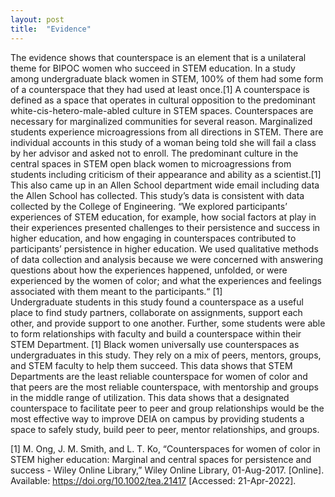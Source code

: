 ```yaml
---
layout: post
title:  "Evidence"
---
```

The evidence shows that counterspace is an element that is a unilateral theme for BIPOC women who succeed in STEM education.  In a study among undergraduate black women in STEM, 100% of them had some form of a counterspace that they had used at least once.[1] A counterspace is defined as a space that operates in cultural opposition to the predominant white-cis-hetero-male-abled culture in STEM spaces.  Counterspaces are necessary for marginalized communities for several reason.  Marginalized students experience microagressions from all directions in STEM.  There are individual accounts in this study of a woman being told she will fail a class by her advisor and asked not to enroll.  The predominant culture in the central spaces in STEM open black women to microagressions from students including criticism of their appearance and ability as a scientist.[1] This also came up in an Allen School department wide email including data the Allen School has collected.  This study’s data is consistent with data collected by the College of Engineering.
“We explored participants’ experiences of STEM education, for example, how social factors at play in their experiences presented challenges to their persistence and success in higher education, and how engaging in counterspaces contributed to participants’ persistence in higher education. We used qualitative methods of data collection and analysis because we were concerned with answering questions about how the experiences happened, unfolded, or were experienced by the women of color; and what the experiences and feelings associated with them meant to the participants.“ [1]  
Undergraduate students in this study found a counterspace as a useful place to find study partners, collaborate on assignments, support each other, and provide support to one another.  Further, some students were able to form relationships with faculty and build a counterspace within their STEM Department. [1] Black women universally use counterspaces as undergraduates in this study.  They rely on a mix of peers, mentors, groups, and STEM faculty to help them succeed.  This data shows that STEM Departments are the least reliable counterspace for women of color and that peers are the most reliable counterspace, with mentorship and groups in the middle range of utilization.  This data shows that a designated counterspace to facilitate peer to peer and group relationships would be the most effective way to improve DEIA on campus by providing students a space to safely study, build peer to peer, mentor relationships, and groups.

[1] M. Ong, J. M. Smith, and L. T. Ko, “Counterspaces for women of color in STEM higher education: Marginal and central spaces for persistence and success - Wiley Online Library,” Wiley Online Library, 01-Aug-2017. [Online]. Available: https://doi.org/10.1002/tea.21417 [Accessed: 21-Apr-2022]. 
